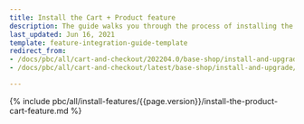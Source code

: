 ```yaml
---
title: Install the Cart + Product feature
description: The guide walks you through the process of installing the Product and Cart features in your Spryker Cloud Commerce OS project.
last_updated: Jun 16, 2021
template: feature-integration-guide-template
redirect_from:
- /docs/pbc/all/cart-and-checkout/202204.0/base-shop/install-and-upgrade/install-features/install-the-cart-product-feature.html
- /docs/pbc/all/cart-and-checkout/latest/base-shop/install-and-upgrade/install-features/install-the-cart-product-feature.html

---
```


{% include pbc/all/install-features/{{page.version}}/install-the-product-cart-feature.md %} <!-- To edit, see /_includes/pbc/all/install-features/202311.0/install-the-product-cart-feature.md -->
